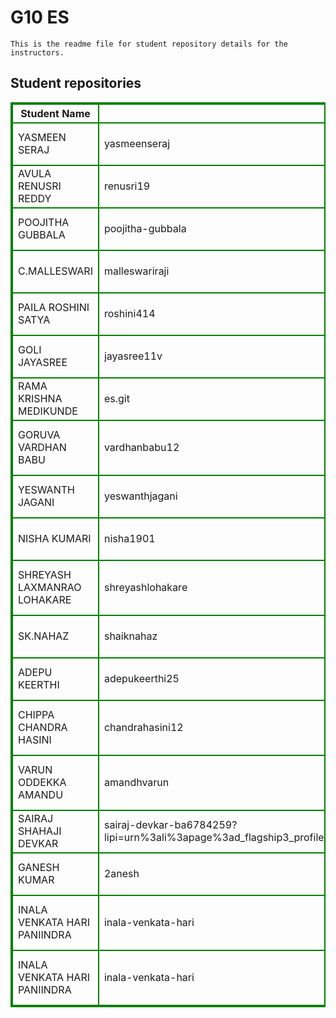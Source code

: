 # G10 ES
    This is the readme file for student repository details for the instructors.
## Student repositories 
<table style="border : 2px solid green; width:100%;">
<tr >
<th style="border : 2px solid green;">Student Name</th>
<th style="border : 2px solid green;">GitHub Username</th>
<th style="border : 2px solid green;">Repository link</th>
</tr>
<tr style="border : 2px solid green;">
<td style="border : 2px solid green;">YASMEEN SERAJ</td> 

<td style="border : 2px solid green;">yasmeenseraj</td> 

<td style="border : 2px solid green;">https://github.com/sure-trust/YASMEEN-SERAJ-g10-es</td> 
</tr>

<tr style="border : 2px solid green;">
<td style="border : 2px solid green;">AVULA RENUSRI REDDY</td> 

<td style="border : 2px solid green;">renusri19</td> 

<td style="border : 2px solid green;">https://github.com/sure-trust/AVULA-RENUSRI-REDDY-g10-es</td> 
</tr>

<tr style="border : 2px solid green;">
<td style="border : 2px solid green;">POOJITHA GUBBALA</td> 

<td style="border : 2px solid green;">poojitha-gubbala</td> 

<td style="border : 2px solid green;">https://github.com/sure-trust/POOJITHA-GUBBALA-g10-es</td> 
</tr>

<tr style="border : 2px solid green;">
<td style="border : 2px solid green;">C.MALLESWARI</td> 

<td style="border : 2px solid green;">malleswariraji</td> 

<td style="border : 2px solid green;">https://github.com/sure-trust/C.MALLESWARI-g10-es</td> 
</tr>

<tr style="border : 2px solid green;">
<td style="border : 2px solid green;">PAILA ROSHINI SATYA</td> 

<td style="border : 2px solid green;">roshini414</td> 

<td style="border : 2px solid green;">https://github.com/sure-trust/PAILA-ROSHINI-SATYA-g10-es</td> 
</tr>

<tr style="border : 2px solid green;">
<td style="border : 2px solid green;">GOLI JAYASREE</td> 

<td style="border : 2px solid green;">jayasree11v</td> 

<td style="border : 2px solid green;">https://github.com/sure-trust/GOLI-JAYASREE-g10-es</td> 
</tr>

<tr style="border : 2px solid green;">
<td style="border : 2px solid green;">RAMA KRISHNA MEDIKUNDE</td> 

<td style="border : 2px solid green;">es.git</td> 

<td style="border : 2px solid green;">https://github.com/sure-trust/RAMA-KRISHNA-MEDIKUNDE-g10-es</td> 
</tr>

<tr style="border : 2px solid green;">
<td style="border : 2px solid green;">GORUVA VARDHAN BABU</td> 

<td style="border : 2px solid green;">vardhanbabu12</td> 

<td style="border : 2px solid green;">https://github.com/sure-trust/GORUVA-VARDHAN-BABU-g10-es</td> 
</tr>

<tr style="border : 2px solid green;">
<td style="border : 2px solid green;">YESWANTH JAGANI</td> 

<td style="border : 2px solid green;">yeswanthjagani</td> 

<td style="border : 2px solid green;">https://github.com/sure-trust/YESWANTH-JAGANI-g10-es</td> 
</tr>

<tr style="border : 2px solid green;">
<td style="border : 2px solid green;">NISHA KUMARI</td> 

<td style="border : 2px solid green;">nisha1901</td> 

<td style="border : 2px solid green;">https://github.com/sure-trust/NISHA-KUMARI-g10-es</td> 
</tr>

<tr style="border : 2px solid green;">
<td style="border : 2px solid green;">SHREYASH LAXMANRAO LOHAKARE</td> 

<td style="border : 2px solid green;">shreyashlohakare</td> 

<td style="border : 2px solid green;">https://github.com/sure-trust/SHREYASH-LAXMANRAO-LOHAKARE-g10-es</td> 
</tr>

<tr style="border : 2px solid green;">
<td style="border : 2px solid green;">SK.NAHAZ</td> 

<td style="border : 2px solid green;">shaiknahaz</td> 

<td style="border : 2px solid green;">https://github.com/sure-trust/SK.NAHAZ-g10-es</td> 
</tr>

<tr style="border : 2px solid green;">
<td style="border : 2px solid green;">ADEPU KEERTHI</td> 

<td style="border : 2px solid green;">adepukeerthi25</td> 

<td style="border : 2px solid green;">https://github.com/sure-trust/ADEPU-KEERTHI-g10-es</td> 
</tr>

<tr style="border : 2px solid green;">
<td style="border : 2px solid green;">CHIPPA CHANDRA HASINI</td> 

<td style="border : 2px solid green;">chandrahasini12</td> 

<td style="border : 2px solid green;">https://github.com/sure-trust/CHIPPA-CHANDRA-HASINI-g10-es</td> 
</tr>

<tr style="border : 2px solid green;">
<td style="border : 2px solid green;">VARUN ODDEKKA AMANDU</td> 

<td style="border : 2px solid green;">amandhvarun</td> 

<td style="border : 2px solid green;">https://github.com/sure-trust/VARUN-ODDEKKA-AMANDU-g10-es</td> 
</tr>

<tr style="border : 2px solid green;">
<td style="border : 2px solid green;">SAIRAJ SHAHAJI DEVKAR</td> 

<td style="border : 2px solid green;">sairaj-devkar-ba6784259?lipi=urn%3ali%3apage%3ad_flagship3_profile_view_base_contact_details%3buym%2bettkso2brrg4rnenea%3d%3d</td> 

<td style="border : 2px solid green;">https://github.com/sure-trust/SAIRAJ-SHAHAJI-DEVKAR-g10-es</td> 
</tr>

<tr style="border : 2px solid green;">
<td style="border : 2px solid green;">GANESH KUMAR</td> 

<td style="border : 2px solid green;">2anesh</td> 

<td style="border : 2px solid green;">https://github.com/sure-trust/GANESH-KUMAR-g10-es</td> 
</tr>

<tr style="border : 2px solid green;">
<td style="border : 2px solid green;">INALA VENKATA HARI PANIINDRA</td> 

<td style="border : 2px solid green;">inala-venkata-hari</td> 

<td style="border : 2px solid green;">https://github.com/sure-trust/INALA-VENKATA-HARI-PANIINDRA-g10-es</td> 
</tr>

<tr style="border : 2px solid green;">
<td style="border : 2px solid green;">INALA VENKATA HARI PANIINDRA</td> 

<td style="border : 2px solid green;">inala-venkata-hari</td> 

<td style="border : 2px solid green;">https://github.com/sure-trust/INALA-VENKATA-HARI-PANIINDRA-g10-es</td> 
</tr>
